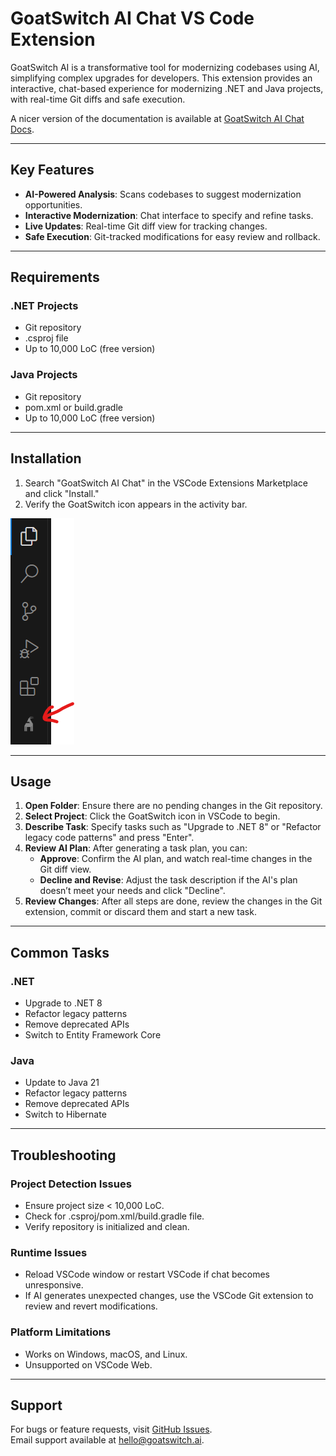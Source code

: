 # GoatSwitch AI Chat VS Code Extension

GoatSwitch AI is a transformative tool for modernizing codebases using AI, simplifying complex upgrades for developers. This extension provides an interactive, chat-based experience for modernizing .NET and Java projects, with real-time Git diffs and safe execution.

A nicer version of the documentation is available at [GoatSwitch AI Chat Docs](https://docs.goatswitch.ai).

---

## Key Features

- **AI-Powered Analysis**: Scans codebases to suggest modernization opportunities.
- **Interactive Modernization**: Chat interface to specify and refine tasks.
- **Live Updates**: Real-time Git diff view for tracking changes.
- **Safe Execution**: Git-tracked modifications for easy review and rollback.

---

## Requirements

### .NET Projects

- Git repository
- .csproj file
- Up to 10,000 LoC (free version)

### Java Projects

- Git repository
- pom.xml or build.gradle
- Up to 10,000 LoC (free version)

---

## Installation

1. Search "GoatSwitch AI Chat" in the VSCode Extensions Marketplace and click "Install."
2. Verify the GoatSwitch icon appears in the activity bar.

![GoatSwitch Installed](media/gs_installed.png)

---

## Usage

1. **Open Folder**: Ensure there are no pending changes in the Git repository.
2. **Select Project**: Click the GoatSwitch icon in VSCode to begin.
3. **Describe Task**: Specify tasks such as "Upgrade to .NET 8" or "Refactor legacy code patterns" and press "Enter".
4. **Review AI Plan**: After generating a task plan, you can:
   - **Approve**: Confirm the AI plan, and watch real-time changes in the Git diff view.
   - **Decline and Revise**: Adjust the task description if the AI's plan doesn’t meet your needs and click "Decline".
5. **Review Changes**: After all steps are done, review the changes in the Git extension, commit or discard them and start a new task.

---

## Common Tasks

### .NET

- Upgrade to .NET 8
- Refactor legacy patterns
- Remove deprecated APIs
- Switch to Entity Framework Core

### Java

- Update to Java 21
- Refactor legacy patterns
- Remove deprecated APIs
- Switch to Hibernate

---

## Troubleshooting

### Project Detection Issues

- Ensure project size < 10,000 LoC.
- Check for .csproj/pom.xml/build.gradle file.
- Verify repository is initialized and clean.

### Runtime Issues

- Reload VSCode window or restart VSCode if chat becomes unresponsive.
- If AI generates unexpected changes, use the VSCode Git extension to review and revert modifications.

### Platform Limitations

- Works on Windows, macOS, and Linux.
- Unsupported on VSCode Web.

---

## Support

For bugs or feature requests, visit [GitHub Issues](https://github.com/GoatSwitch/web-docs).  
Email support available at hello@goatswitch.ai.
